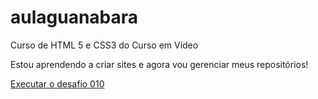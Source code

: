# aulaguanabara
 Curso de HTML 5 e CSS3 do Curso em Vídeo

Estou aprendendo a criar sites e agora vou gerenciar meus repositórios!

<a href="https://khauansantos.github.io/aulaguanabara/desafios/desafio010/projeto1.html">Executar o desafio 010 </a>
